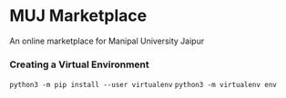 # MUJ Marketplace

An online marketplace for Manipal University Jaipur

### Creating a Virtual Environment

`python3 -m pip install --user virtualenv`
`python3 -m virtualenv env`


